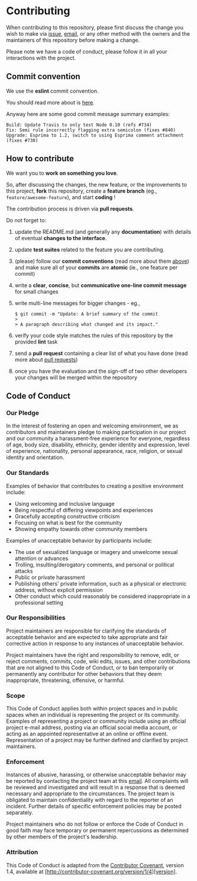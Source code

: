 # Contributing

When contributing to this repository, please first discuss the change you wish to make via [issue](https://github.com/fabbricadigitale/paper-chip/issues/new),
[email](mailto:l.didonato@fabbricadigitale.it), or any other method with the owners and the maintainers of this repository before making a change.

Please note we have a code of conduct, please follow it in all your interactions with the project.

## Commit convention

We use the **eslint** commit convention.

You should read more about is [here](https://github.com/conventional-changelog-archived-repos/conventional-changelog-eslint/blob/master/convention.md).

Anyway here are some good commit message summary examples:

```
Build: Update Travis to only test Node 0.10 (refs #734)
Fix: Semi rule incorrectly flagging extra semicolon (fixes #840)
Upgrade: Esprima to 1.2, switch to using Esprima comment attachment (fixes #730)
```

## How to contribute

We want you to **work on something you love**.

So, after discussing the changes, the new feature, or the improvements to this project, **fork** this repository, create a **feature branch** (eg., `feature/awesome-feature`), and start **coding** !

The contribution process is driven via **pull requests**.

Do not forget to:

1. update the README.md (and generally any **documentation**) with details of eventual **changes to the interface**.

2. update **test suites** related to the feature you are contributing.

3. (please) follow our **commit conventions** (read more about them [above](#commit-convention)) and make sure all of your **commits** are **atomic** (ie., one feature per commit)

4. write a **clear**, **concise**, but **communicative one-line commit message** for small changes

5. write multi-line messages for bigger changes - eg.,

    ```
    $ git commit -m "Update: A brief summary of the commit
    > 
    > A paragraph describing what changed and its impact."
    ```

6. verify your code style matches the rules of this repository by the provided **lint** task

7. send a **pull request** containing a clear list of what you have done (read more about [pull requests](http://help.github.com/pull-requests))

8. once you have the evaluation and the sign-off of two other developers your changes will be merged within the repository

## Code of Conduct

### Our Pledge

In the interest of fostering an open and welcoming environment, we as
contributors and maintainers pledge to making participation in our project and
our community a harassment-free experience for everyone, regardless of age, body
size, disability, ethnicity, gender identity and expression, level of experience,
nationality, personal appearance, race, religion, or sexual identity and
orientation.

### Our Standards

Examples of behavior that contributes to creating a positive environment
include:

* Using welcoming and inclusive language
* Being respectful of differing viewpoints and experiences
* Gracefully accepting constructive criticism
* Focusing on what is best for the community
* Showing empathy towards other community members

Examples of unacceptable behavior by participants include:

* The use of sexualized language or imagery and unwelcome sexual attention or
advances
* Trolling, insulting/derogatory comments, and personal or political attacks
* Public or private harassment
* Publishing others' private information, such as a physical or electronic
  address, without explicit permission
* Other conduct which could reasonably be considered inappropriate in a
  professional setting

### Our Responsibilities

Project maintainers are responsible for clarifying the standards of acceptable
behavior and are expected to take appropriate and fair corrective action in
response to any instances of unacceptable behavior.

Project maintainers have the right and responsibility to remove, edit, or
reject comments, commits, code, wiki edits, issues, and other contributions
that are not aligned to this Code of Conduct, or to ban temporarily or
permanently any contributor for other behaviors that they deem inappropriate,
threatening, offensive, or harmful.

### Scope

This Code of Conduct applies both within project spaces and in public spaces
when an individual is representing the project or its community. Examples of
representing a project or community include using an official project e-mail
address, posting via an official social media account, or acting as an appointed
representative at an online or offline event. Representation of a project may be
further defined and clarified by project maintainers.

### Enforcement

Instances of abusive, harassing, or otherwise unacceptable behavior may be
reported by contacting the project team at this [email](mailto:l.didonato@fabbricadigitale.it). All
complaints will be reviewed and investigated and will result in a response that
is deemed necessary and appropriate to the circumstances. The project team is
obligated to maintain confidentiality with regard to the reporter of an incident.
Further details of specific enforcement policies may be posted separately.

Project maintainers who do not follow or enforce the Code of Conduct in good
faith may face temporary or permanent repercussions as determined by other
members of the project's leadership.

### Attribution

This Code of Conduct is adapted from the [Contributor Covenant][homepage], version 1.4,
available at [http://contributor-covenant.org/version/1/4][version].

[homepage]: http://contributor-covenant.org
[version]: http://contributor-covenant.org/version/1/4/

